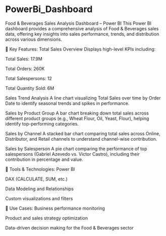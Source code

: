 # PowerBi_Dashboard
Food & Beverages Sales Analysis Dashboard – Power BI
This Power BI dashboard provides a comprehensive analysis of Food & Beverages sales data, offering key insights into sales performance, trends, and distribution across various dimensions.

🚀 Key Features:
Total Sales Overview
Displays high-level KPIs including:

Total Sales: 17.9M

Total Orders: 260K

Total Salespersons: 12

Total Quantity Sold: 6M

Sales Trend Analysis
A line chart visualizing Total Sales over time by Order Date to identify seasonal trends and spikes in performance.

Sales by Product Group
A bar chart breaking down total sales across different product groups (e.g., Wheat Flour, Oil, Yeast, Flour), helping identify top-performing categories.

Sales by Channel
A stacked bar chart comparing total sales across Online, Distributor, and Retail channels to understand channel-wise contribution.

Sales by Salesperson
A pie chart comparing the performance of top salespersons (Gabriel Azevedo vs. Victor Castro), including their contribution in percentage and value.

📌 Tools & Technologies:
Power BI

DAX (CALCULATE, SUM, etc.)

Data Modeling and Relationships

Custom visualizations and filters

📁 Use Cases:
Business performance monitoring

Product and sales strategy optimization

Data-driven decision making for the Food & Beverages sector


